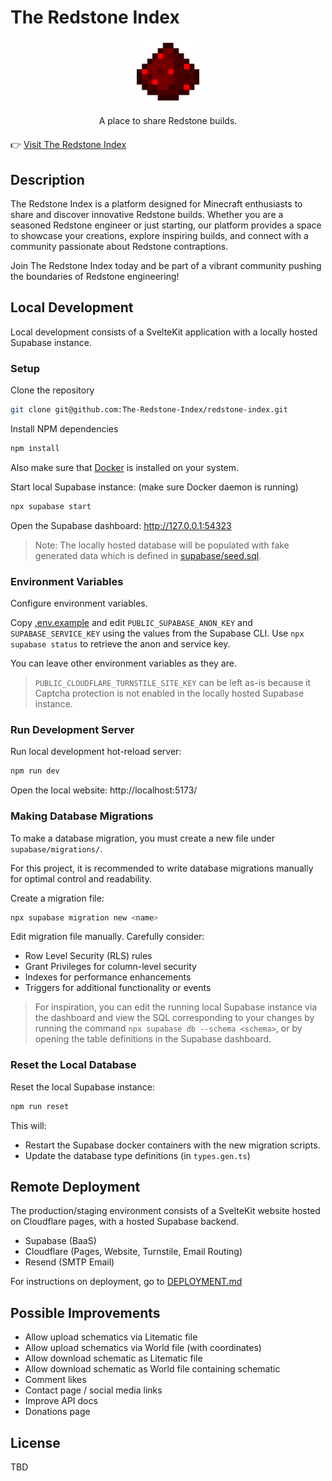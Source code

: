# The Redstone Index

<div align="center"><img src="static/redstone_dust.webp" height="100" width="100" style="display: block; margin: 20px auto;" align="center"></div>

<div align="center"><span style="display: block; margin: 20px auto; width: 400px">A place to share Redstone builds.</span></div>

👉 [Visit The Redstone Index](https://redstoneindex.org)

## Description

The Redstone Index is a platform designed for Minecraft enthusiasts to share and
discover innovative Redstone builds. Whether you are a seasoned Redstone engineer or just starting,
our platform provides a space to showcase your creations, explore inspiring builds, and connect with
a community passionate about Redstone contraptions.

Join The Redstone Index today and be part of a vibrant community pushing the boundaries of Redstone
engineering!

## Local Development

Local development consists of a SvelteKit application with a locally hosted Supabase instance.

### Setup

Clone the repository
```bash
git clone git@github.com:The-Redstone-Index/redstone-index.git
```

Install NPM dependencies
```bash
npm install
```

Also make sure that [Docker](https://www.docker.com/) is installed on your system.

Start local Supabase instance: (make sure Docker daemon is running)
```bash
npx supabase start
```

Open the Supabase dashboard: http://127.0.0.1:54323

> Note: The locally hosted database will be populated with fake generated data which is defined in
> [supabase/seed.sql](supabase/seed.sql).

### Environment Variables

Configure environment variables.

Copy [.env.example](.env.example) and edit `PUBLIC_SUPABASE_ANON_KEY` and `SUPABASE_SERVICE_KEY`
using the values from the Supabase CLI. Use `npx supabase status` to retrieve the anon and service
key.

You can leave other environment variables as they are.

> `PUBLIC_CLOUDFLARE_TURNSTILE_SITE_KEY` can be left as-is because it Captcha protection is not
> enabled in the locally hosted Supabase instance.

### Run Development Server

Run local development hot-reload server:
```bash
npm run dev
```

Open the local website: http://localhost:5173/

### Making Database Migrations

To make a database migration, you must create a new file under `supabase/migrations/`.

For this project, it is recommended to write database migrations manually for optimal control
and readability.

Create a migration file:
```bash
npx supabase migration new <name>
```

Edit migration file manually. Carefully consider:
* Row Level Security (RLS) rules
* Grant Privileges for column-level security
* Indexes for performance enhancements
* Triggers for additional functionality or events

> For inspiration, you can edit the running local Supabase instance via the dashboard and view
> the SQL corresponding to your changes by running the command `npx supabase db --schema <schema>`,
> or by opening the table definitions in the Supabase dashboard.

### Reset the Local Database

Reset the local Supabase instance:
```bash
npm run reset
```

This will:
* Restart the Supabase docker containers with the new migration scripts.
* Update the database type definitions (in `types.gen.ts`)

## Remote Deployment

The production/staging environment consists of a SvelteKit website hosted on Cloudflare pages,
with a hosted Supabase backend.

* Supabase (BaaS)
* Cloudflare (Pages, Website, Turnstile, Email Routing)
* Resend (SMTP Email)

For instructions on deployment, go to [DEPLOYMENT.md](docs/DEPLOYMENT.md)

## Possible Improvements

* Allow upload schematics via Litematic file
* Allow upload schematics via World file (with coordinates)
* Allow download schematic as Litematic file
* Allow download schematic as World file containing schematic
* Comment likes
* Contact page / social media links
* Improve API docs
* Donations page

## License

TBD